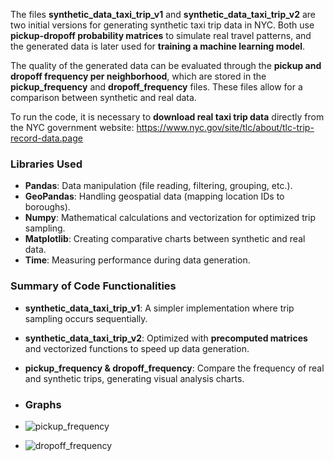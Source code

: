 The files **synthetic_data_taxi_trip_v1** and **synthetic_data_taxi_trip_v2** are two initial versions for generating synthetic taxi trip data in NYC. Both use **pickup-dropoff probability matrices** to simulate real travel patterns, and the generated data is later used for **training a machine learning model**.  

The quality of the generated data can be evaluated through the **pickup and dropoff frequency per neighborhood**, which are stored in the **pickup_frequency** and **dropoff_frequency** files. These files allow for a comparison between synthetic and real data.  

To run the code, it is necessary to **download real taxi trip data** directly from the NYC government website: https://www.nyc.gov/site/tlc/about/tlc-trip-record-data.page

### **Libraries Used**  
- **Pandas**: Data manipulation (file reading, filtering, grouping, etc.).  
- **GeoPandas**: Handling geospatial data (mapping location IDs to boroughs).  
- **Numpy**: Mathematical calculations and vectorization for optimized trip sampling.  
- **Matplotlib**: Creating comparative charts between synthetic and real data.  
- **Time**: Measuring performance during data generation.  

### **Summary of Code Functionalities**  
- **synthetic_data_taxi_trip_v1**: A simpler implementation where trip sampling occurs sequentially.  
- **synthetic_data_taxi_trip_v2**: Optimized with **precomputed matrices** and vectorized functions to speed up data generation.  
- **pickup_frequency & dropoff_frequency**: Compare the frequency of real and synthetic trips, generating visual analysis charts.

- ### **Graphs**
- ![pickup_frequency](https://github.com/user-attachments/assets/4414f482-5fb9-4859-b947-5a521c0530a6)
- ![dropoff_frequency](https://github.com/user-attachments/assets/cccf7608-c566-416b-bf5c-3afe2d9e7c8a)
